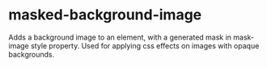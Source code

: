 # masked-background-image
Adds a background image to an element, with a generated mask in mask-image style property. Used for applying css effects on images with opaque backgrounds.
